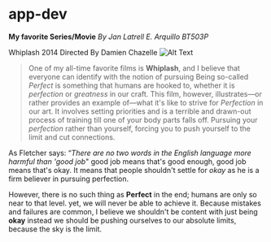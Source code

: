 # app-dev
**My favorite Series/Movie**
*By Jan Latrell E. Arquillo*
*BT503P*

Whiplash 2014 Directed By Damien Chazelle
![Alt Text](https://miro.medium.com/v2/resize:fit:1100/format:webp/1*HygtAUSg3MqQjimu0MQy3Q.jpeg)

> One of my all-time favorite films is **Whiplash**, and I believe that everyone can identify with the notion of pursuing Being so-called *Perfect* is something that humans are hooked to, whether it is *perfection* or *greatness* in our craft. This film, however, illustrates—or rather provides an example of—what it's like to strive for *Perfection* in our art. It involves setting priorities and is a terrible and drawn-out process of training till one of your body parts falls off. Pursuing your *perfection* rather than yourself, forcing you to push yourself to the limit and cut connections.

As Fletcher says: “*There are no two words in the English language more harmful than 'good job*" 
good job means that's good enough, good job means that's okay. It means that people shouldn't settle for *okay*
as he is a firm believer in pursuing perfection. 

However, there is no such thing as **Perfect** in the end; humans are only so near to that level.
yet, we will never be able to achieve it. Because mistakes and failures are common, I believe
we shouldn't be content with just being **okay** instead we should be pushing ourselves
to our absolute limits, because the sky is the limit.


